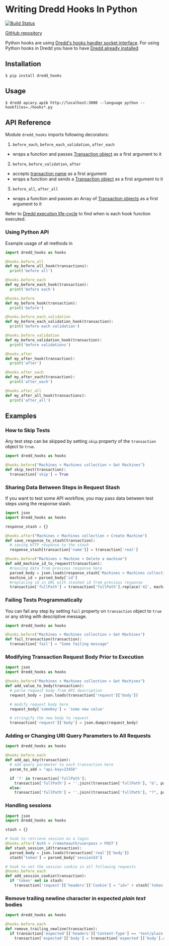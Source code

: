 # Writing Dredd Hooks In Python

[![Build Status](https://travis-ci.org/apiaryio/dredd-hooks-python.svg?branch=master)](https://travis-ci.org/apiaryio/dredd-hooks-python)


[GitHub repository](https://github.com/apiaryio/dredd-hooks-python)

Python hooks are using [Dredd's hooks handler socket interface](hooks-new-language.md). For using Python hooks in Dredd you have to have [Dredd already installed](quickstart.md)

## Installation

```
$ pip install dredd_hooks
```

## Usage

```
$ dredd apiary.apib http://localhost:3000 --language python --hookfiles=./hooks*.py
```

## API Reference

Module `dredd_hooks` imports following decorators:

1. `before_each`, `before_each_validation`, `after_each`
  - wraps a function and passes [Transaction object](hooks.md#transaction-object-structure) as a first argument to it

2. `before`, `before_validation`, `after`
  - accepts [transaction name](hooks.md#getting-transaction-names) as a first argument
  - wraps a function and sends a [Transaction object](hooks.md#transaction-object-structure) as a first argument to it

3. `before_all`, `after_all`
  - wraps a function and passes an Array of [Transaction objects](hooks.md#transaction-object-structure) as a first argument to it


Refer to [Dredd execution life-cycle](how-it-works.md#execution-life-cycle) to find when is each hook function executed.

### Using Python API

Example usage of all methods in

```python
import dredd_hooks as hooks

@hooks.before_all
def my_before_all_hook(transactions):
  print('before all')

@hooks.before_each
def my_before_each_hook(transaction):
  print('before each')

@hooks.before
def my_before_hook(transaction):
  print('before')

@hooks.before_each_validation
def my_before_each_validation_hook(transaction):
  print('before each validation')

@hooks.before_validation
def my_before_validation_hook(transaction):
  print('before validations')

@hooks.after
def my_after_hook(transaction):
  print('after')

@hooks.after_each
def my_after_each(transaction):
  print('after_each')

@hooks.after_all
def my_after_all_hook(transactions):
  print('after_all')

```

## Examples

### How to Skip Tests

Any test step can be skipped by setting `skip` property of the `transaction` object to `true`.

```python
import dredd_hooks as hooks

@hooks.before("Machines > Machines collection > Get Machines")
def skip_test(transaction):
  transaction['skip'] = True
```

### Sharing Data Between Steps in Request Stash

If you want to test some API workflow, you may pass data between test steps using the response stash.

```python
import json
import dredd_hooks as hooks

response_stash = {}

@hooks.after("Machines > Machines collection > Create Machine")
def save_response_to_stash(transaction):
  # saving HTTP response to the stash
  response_stash[transaction['name']] = transaction['real']

@hooks.before("Machines > Machine > Delete a machine")
def add_machine_id_to_request(transaction):
  #reusing data from previous response here
  parsed_body = json.loads(response_stash['Machines > Machines collection > Create Machine'])
  machine_id = parsed_body['id']
  #replacing id in URL with stashed id from previous response
  transaction['fullPath'] = transaction['fullPath'].replace('42', machine_id)
```

### Failing Tests Programmatically

You can fail any step by setting `fail` property on `transaction` object to `true` or any string with descriptive message.

```python
import dredd_hooks as hooks

@hooks.before("Machines > Machines collection > Get Machines")
def fail_transaction(transaction):
  transaction['fail'] = "Some failing message"
```

### Modifying Transaction Request Body Prior to Execution

```python
import json
import dredd_hooks as hooks

@hooks.before("Machines > Machines collection > Get Machines")
def add_value_to_body(transaction):
  # parse request body from API description
  request_body = json.loads(transaction['request']['body'])

  # modify request body here
  request_body['someKey'] = 'some new value'

  # stringify the new body to request
  transaction['request']['body'] = json.dumps(request_body)
```

### Adding or Changing URI Query Parameters to All Requests

```python
import dredd_hooks as hooks

@hooks.before_each
def add_api_key(transaction):
  # add query parameter to each transaction here
  param_to_add = "api-key=23456"

  if '?' in transaction['fullPath']:
    transaction['fullPath'] = ''.join((transaction['fullPath'], "&", param_to_add))
  else:
    transaction['fullPath'] = ''.join((transaction['fullPath'], "?", param_to_add))
```

### Handling sessions

```python
import json
import dredd_hooks as hooks

stash = {}

# hook to retrieve session on a login
@hooks.after('Auth > /remoteauth/userpass > POST')
def stash_session_id(transaction):
  parsed_body = json.loads(transaction['real']['body'])
  stash['token'] = parsed_body['sessionId']

# hook to set the session cookie in all following requests
@hooks.before_each
def add_session_cookie(transaction):
  if 'token' not in stash:
    transaction['request']['headers']['Cookie'] = "id=" + stash['token']
```


### Remove trailing newline character in expected _plain text_ bodies

```python
import dredd_hooks as hooks

@hooks.before_each
def remove_trailing_newline(transaction):
  if transaction['expected']['headers']['Content-Type'] == 'text/plain':
    transaction['expected']['body'] = transaction['expected']['body'].rstrip()
```
